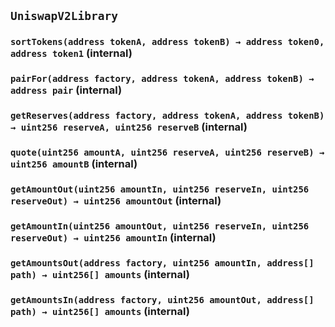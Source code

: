 ## `UniswapV2Library`






### `sortTokens(address tokenA, address tokenB) → address token0, address token1` (internal)





### `pairFor(address factory, address tokenA, address tokenB) → address pair` (internal)





### `getReserves(address factory, address tokenA, address tokenB) → uint256 reserveA, uint256 reserveB` (internal)





### `quote(uint256 amountA, uint256 reserveA, uint256 reserveB) → uint256 amountB` (internal)





### `getAmountOut(uint256 amountIn, uint256 reserveIn, uint256 reserveOut) → uint256 amountOut` (internal)





### `getAmountIn(uint256 amountOut, uint256 reserveIn, uint256 reserveOut) → uint256 amountIn` (internal)





### `getAmountsOut(address factory, uint256 amountIn, address[] path) → uint256[] amounts` (internal)





### `getAmountsIn(address factory, uint256 amountOut, address[] path) → uint256[] amounts` (internal)






